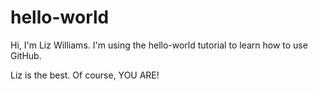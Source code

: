 # hello-world
Hi, I'm Liz Williams. I'm using the hello-world tutorial to learn how to use GitHub.

Liz is the best. 
Of course, YOU ARE!
